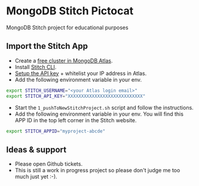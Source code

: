# MongoDB Stitch Pictocat

MongoDB Stitch project for educational purposes

## Import the Stitch App

 * Create a [free cluster in MongoDB Atlas](https://docs.mongodb.com/manual/tutorial/atlas-free-tier-setup/).
 * Install [Stitch CLI](https://docs.mongodb.com/stitch/import-export/stitch-cli-reference/).
 * [Setup the API key](https://docs.atlas.mongodb.com/configure-api-access/) + whitelist your IP address in Atlas.
 * Add the following environment variable in your env.

```sh
export STITCH_USERNAME="<your Atlas login email>"
export STITCH_API_KEY="XXXXXXXXXXXXXXXXXXXXXXXXXXXX"
```

 * Start the `1_pushToNewStitchProject.sh` script and follow the instructions.
 * Add the following environment variable in your env. You will find this APP ID in the top left corner in the Stitch website.

```sh
export STITCH_APPID="myproject-abcde"
```

## Ideas & support

 * Please open Github tickets.
 * This is still a work in progress project so please don't judge me too much just yet :-).

